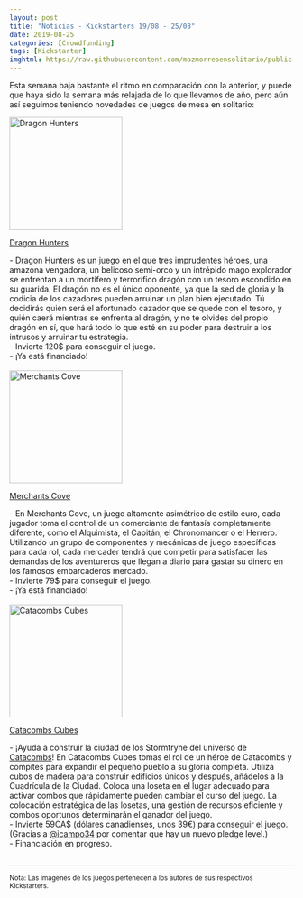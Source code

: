 ```yaml
---
layout: post
title: "Noticias - Kickstarters 19/08 - 25/08"
date: 2019-08-25
categories: [Crowdfunding]
tags: [Kickstarter]
imghtml: https://raw.githubusercontent.com/mazmorreoensolitario/public-images/master/crowdfunding/crowdfunding-19-0819-0825.jpg
---
```


Esta semana baja bastante el ritmo en comparación con la anterior, y puede que 
haya sido la semana más relajada de lo que llevamos de año, pero aún así 
seguimos teniendo novedades de juegos de mesa en solitario:

<div class="row">
    <div class="col-md-3">
        <img width="200" height="200"
            src="https://ksr-ugc.imgix.net/assets/026/185/698/1a1a604ab0cb614aff7588c9aa963c76_original.jpg?ixlib=rb-2.1.0&w=680&fit=max&v=1566211205&auto=format&gif-q=50&q=92&s=76eb33e6d69f0dc7dfc72b2ef9cd48aa"
            class="img-thumbnail" alt="Dragon Hunters">
    </div>
    <div class="col-md-9">
        <p>
            <a target="_blank" 
                href="https://www.kickstarter.com/projects/signumgames/dragon-hunters?ref=mazmorreoensolitario">
            Dragon Hunters
            </a>
        </p>
           - Dragon Hunters es un juego en el que tres imprudentes héroes, una
           amazona vengadora, un belicoso semi-orco y un intrépido mago
           explorador se enfrentan a un mortífero y terrorífico dragón con un
           tesoro escondido en su guarida. El dragón no es el único oponente,
           ya que la sed de gloria y la codicia de los cazadores pueden
           arruinar un plan bien ejecutado. Tú decidirás quién será el
           afortunado cazador que se quede con el tesoro, y quién caerá
           mientras se enfrenta al dragón, y no te olvides del propio dragón en
           sí, que hará todo lo que esté en su poder para destruir a los
           intrusos y arruinar tu estrategia.
           <br>
           - Invierte 120$ para conseguir el juego.
           <br>
           - ¡Ya está financiado!
    </div>
</div>
<br>


<div class="row">
    <div class="col-md-3">
        <img width="200" height="200"
            src="https://ksr-ugc.imgix.net/assets/026/210/994/c7a5dd50890fc9fbd5faa9f4797f682d_original.png?ixlib=rb-2.1.0&w=680&fit=max&v=1566399035&auto=format&gif-q=50&lossless=true&s=3782a567208f1c934325d4d1c182227c"
            class="img-thumbnail" alt="Merchants Cove">
    </div>
    <div class="col-md-9">
        <p>
            <a target="_blank" 
                href="https://www.kickstarter.com/projects/512772051/merchants-cove?ref=mazmorreoensolitario">
                Merchants Cove
            </a>
        </p>
           - En Merchants Cove, un juego altamente asimétrico de estilo euro,
             cada jugador toma el control de un comerciante de fantasía
             completamente diferente, como el Alquimista, el Capitán, el
             Chronomancer o el Herrero. Utilizando un grupo de componentes y
             mecánicas de juego específicas para cada rol, cada mercader tendrá
             que competir para satisfacer las demandas de los aventureros que
             llegan a diario para gastar su dinero en los famosos embarcaderos
             mercado.
           <br>
           - Invierte 79$ para conseguir el juego.
           <br>
           - ¡Ya está financiado!
    </div>
</div>
<br>

<div class="row">
    <div class="col-md-3">
        <img width="200" height="200"
            src="https://ksr-ugc.imgix.net/assets/026/066/420/2ef4aeab797963ba4058c65db8528bf4_original.jpg?ixlib=rb-2.1.0&w=680&fit=max&v=1565205473&auto=format&gif-q=50&q=92&s=236f8fa7a5955918dad49c737e0d9d5a"
            class="img-thumbnail" alt="Catacombs Cubes">
    </div>
    <div class="col-md-9">
        <p>
            <a target="_blank" 
                href="https://www.kickstarter.com/projects/elzra/catacombs-cubes?ref=mazmorreoensolitario">
                Catacombs Cubes
                </a>
         </p>
           - ¡Ayuda a construir la ciudad de los Stormtryne del universo de
           <a
           href="https://boardgamegeek.com/boardgame/195137/catacombs-third-edition">Catacombs</a>!
           En Catacombs Cubes tomas el rol de un héroe de Catacombs
           y compites para expandir el pequeño pueblo a su gloria
           completa. Utiliza cubos de madera para construir edificios únicos y
           después, añádelos a la Cuadrícula de la Ciudad. Coloca una loseta en
           el lugar adecuado para activar combos que rápidamente pueden cambiar
           el curso del juego. La colocación estratégica de las losetas, una
           gestión de recursos eficiente y combos oportunos determinarán el
           ganador del juego.
           <br>
           - Invierte 59CA$ (dólares canadienses, unos 39€) para conseguir el
           juego. (Gracias a <a
           href="https://twitter.com/mazmorreo/status/1165641704503947264">@icampo34</a>
           por comentar que hay un nuevo pledge level.)
           <br>
           - Financiación en progreso.
    </div>
</div>
<br>


<hr>

<small>Nota: Las imágenes de los juegos pertenecen a los autores de sus
respectivos Kickstarters.</small>
